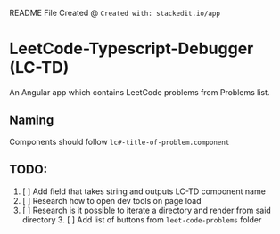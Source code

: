 README File Created @ `Created with: stackedit.io/app`

# LeetCode-Typescript-Debugger (LC-TD)
An Angular app which contains LeetCode problems from Problems list.

## Naming
Components should follow `lc#-title-of-problem.component`

## TODO:

1. [ ] Add field that takes string and outputs LC-TD component name
2. [ ] Research how to open dev tools on page load
2. [ ] Research is it possible to iterate a directory and render from said directory
   3. [ ] Add list of buttons from `leet-code-problems` folder
